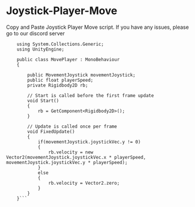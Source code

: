 # Joystick-Player-Move
Copy and Paste Joystick Player Move script. If you have any issues, please go to our discord server

``` using System.Collections;
    using System.Collections.Generic;
    using UnityEngine;
    
    public class MovePlayer : MonoBehaviour
    {
    
        public MovementJoystick movementJoystick;
        public float playerSpeed;
        private Rigidbody2D rb;
    
        // Start is called before the first frame update
        void Start()
        {
            rb = GetComponent<Rigidbody2D>();
        }
    
        // Update is called once per frame
        void FixedUpdate()
        {
            if(movementJoystick.joystickVec.y != 0)
            {
                rb.velocity = new Vector2(movementJoystick.joystickVec.x * playerSpeed, movementJoystick.joystickVec.y * playerSpeed);
            }
            else
            {
                rb.velocity = Vector2.zero;
            }
        }
    }```
